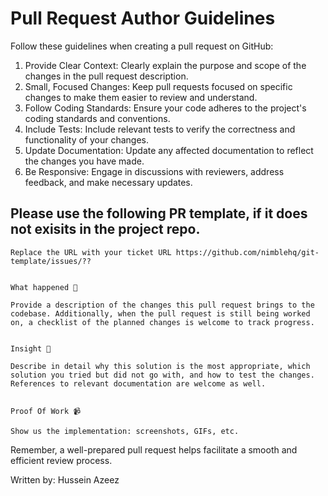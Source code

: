 # Pull Request Author Guidelines

Follow these guidelines when creating a pull request on GitHub:

1. Provide Clear Context: Clearly explain the purpose and scope of the changes in the pull request description.
2. Small, Focused Changes: Keep pull requests focused on specific changes to make them easier to review and understand.
3. Follow Coding Standards: Ensure your code adheres to the project's coding standards and conventions.
4. Include Tests: Include relevant tests to verify the correctness and functionality of your changes.
5. Update Documentation: Update any affected documentation to reflect the changes you have made.
6. Be Responsive: Engage in discussions with reviewers, address feedback, and make necessary updates.


## Please use the following PR template, if it does not exisits in the project repo.

```
Replace the URL with your ticket URL https://github.com/nimblehq/git-template/issues/??


What happened 👀

Provide a description of the changes this pull request brings to the codebase. Additionally, when the pull request is still being worked on, a checklist of the planned changes is welcome to track progress.


Insight 📝

Describe in detail why this solution is the most appropriate, which solution you tried but did not go with, and how to test the changes. References to relevant documentation are welcome as well.


Proof Of Work 📹

Show us the implementation: screenshots, GIFs, etc.

```

Remember, a well-prepared pull request helps facilitate a smooth and efficient review process.

Written by: Hussein Azeez
